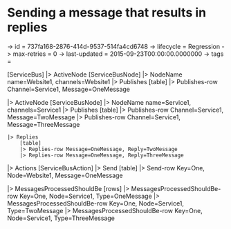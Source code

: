 # Sending a message that results in replies

-> id = 737fa168-2876-414d-9537-514fa4cd6748
-> lifecycle = Regression
-> max-retries = 0
-> last-updated = 2015-09-23T00:00:00.0000000
-> tags = 

[ServiceBus]
|> ActiveNode
    [ServiceBusNode]
    |> NodeName name=Website1, channels=Website1
    |> Publishes
        [table]
        |> Publishes-row Channel=Service1, Message=OneMessage


|> ActiveNode
    [ServiceBusNode]
    |> NodeName name=Service1, channels=Service1
    |> Publishes
        [table]
        |> Publishes-row Channel=Service1, Message=TwoMessage
        |> Publishes-row Channel=Service1, Message=ThreeMessage

    |> Replies
        [table]
        |> Replies-row Message=OneMessage, Reply=TwoMessage
        |> Replies-row Message=OneMessage, Reply=ThreeMessage


|> Actions
    [ServiceBusAction]
    |> Send
        [table]
        |> Send-row Key=One, Node=Website1, Message=OneMessage


|> MessagesProcessedShouldBe
    [rows]
    |> MessagesProcessedShouldBe-row Key=One, Node=Service1, Type=OneMessage
    |> MessagesProcessedShouldBe-row Key=One, Node=Service1, Type=TwoMessage
    |> MessagesProcessedShouldBe-row Key=One, Node=Service1, Type=ThreeMessage

~~~
